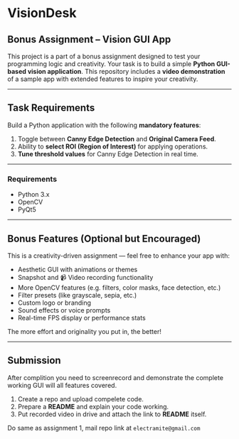 # VisionDesk

## Bonus Assignment – Vision GUI App

This project is a part of a bonus assignment designed to test your programming logic and creativity. Your task is to build a simple **Python GUI-based vision application**.
This repository includes a **video demonstration** of a sample app with extended features to inspire your creativity.

---

## Task Requirements

Build a Python application with the following **mandatory features**:

1. Toggle between **Canny Edge Detection** and **Original Camera Feed**.  
2. Ability to **select ROI (Region of Interest)** for applying operations.  
3. **Tune threshold values** for Canny Edge Detection in real time.

---

### Requirements

- Python 3.x  
- OpenCV  
- PyQt5  

---

## Bonus Features (Optional but Encouraged)

This is a creativity-driven assignment — feel free to enhance your app with:

- Aesthetic GUI with animations or themes  
- Snapshot and 📹 Video recording functionality  
- More OpenCV features (e.g. filters, color masks, face detection, etc.)  
- Filter presets (like grayscale, sepia, etc.)  
- Custom logo or branding  
- Sound effects or voice prompts  
- Real-time FPS display or performance stats  

The more effort and originality you put in, the better!

---

## Submission 

After complition you need to screenrecord and demonstrate the complete working GUI will all features covered.

1. Create a repo and upload compelete code.
2. Prepare a **README** and explain your code working.
3. Put recorded video in drive and attach the link to **README** itself.

Do same as assignment 1, mail repo link at `electramite@gmail.com`